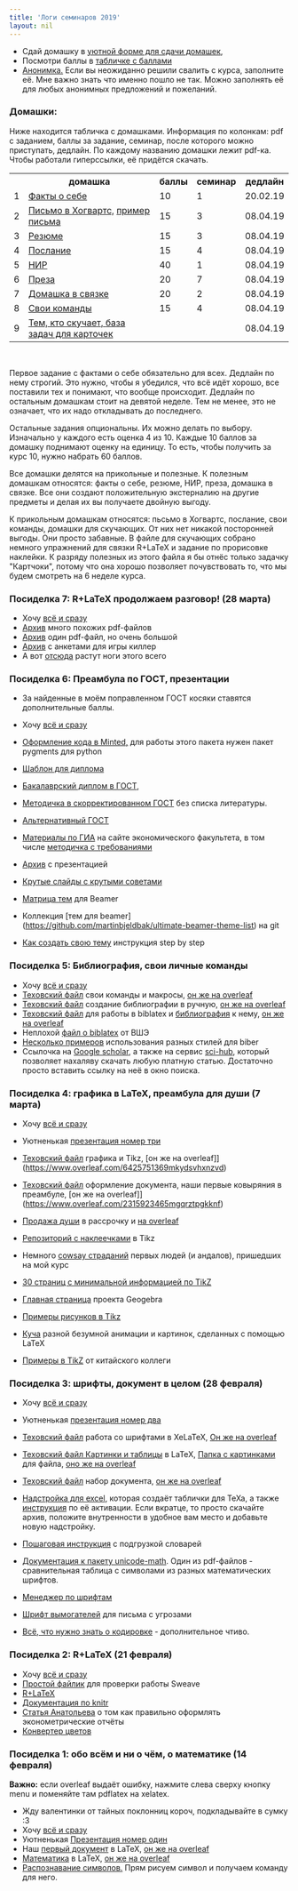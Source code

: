 ```yaml
---
title: 'Логи семинаров 2019'
layout: nil
---
```


* Сдай домашку в [уютной форме для сдачи домашек](https://docs.google.com/forms/d/e/1FAIpQLSe11kxKVfv07iCL1E9yNX7ll9swKImiVwRr1H70lslGzInRSg/viewform),  
* Посмотри баллы в [табличке с баллами](https://docs.google.com/spreadsheets/d/e/2PACX-1vRoFWrV3934rZdc_FRMEcnEXw4zwvIwg9JIcJMex4uXz2eI5GSwBtNIc9s8XgON5yFzXu3PddwYFg7T/pubhtml?gid=1636038328&single=true)
* [Анонимка.](https://docs.google.com/forms/d/e/1FAIpQLSeZybfQqt_c69dsbQ_S3ULLAVLoTaypOPW-JLFiW06QISHdag/viewform) Если вы неожиданно решили свалить с курса, заполните её. Мне важно знать что именно пошло не так. Можно заполнять её для любых анонимных предложений и пожеланий.

### Домашки:

Ниже находится табличка с домашками. Информация по колонкам: pdf с заданием, баллы за задание, семинар, после которого можно приступать, дедлайн. По каждому названию домашки лежит pdf-ка. Чтобы работали гиперссылки, её придётся скачать.

<table id="t01">
  <tr>
    <th> </th>
    <th> домашка </th>
    <th> баллы </th>
    <th> семинар </th>
    <th> дедлайн </th>
  </tr>
  <tr>
    <td> 1 </td>
    <td> <a href="https://github.com/FUlyankin/LaTeX/blob/master/Logi_2019/Homework_2019/task_1 factcheck.pdf" target="_blank"> Факты о себе</a> </td>
    <td> 10 </td>
    <td> 1 </td>
    <td> 20.02.19 </td>
  </tr>
  <tr>
    <td> 2 </td>
    <td> <a href="https://github.com/FUlyankin/LaTeX/blob/master/Logi_2019/Homework_2019/task_2(hogw).pdf" target="_blank"> Письмо в Хогвартс,</a>
    <a href="https://github.com/FUlyankin/LaTeX/blob/master/Logi_2019/Homework_2019/hogwarts.pdf" target="_blank"> пример письма </a> </td>
    <td> 15 </td>
    <td> 3 </td>
    <td> 08.04.19 </td>
  </tr>
  <tr>
    <td> 3 </td>
    <td> <a href="https://github.com/FUlyankin/LaTeX/blob/master/Logi_2019/Homework_2019/task_3(CV).pdf" target="_blank"> Резюме </a> </td>
    <td> 15 </td>
    <td> 3 </td>
    <td> 08.04.19 </td>
  </tr>
  <tr>
    <td> 4 </td>
    <td> <a href="https://github.com/FUlyankin/LaTeX/blob/master/Logi_2019/Homework_2019/task_4(bigleb).pdf" target="_blank"> Послание </a> </td>
    <td> 15 </td>
    <td> 4 </td>
    <td> 08.04.19 </td>
  </tr>
  <tr>
    <td> 5 </td>
    <td> <a href="https://github.com/FUlyankin/LaTeX/blob/master/Logi_2019/Homework_2019/task_5(nir).pdf" target="_blank"> НИР </a> </td>
    <td> 40 </td>
    <td> 1 </td>
    <td> 08.04.19 </td>
  </tr>
  <tr>
    <td> 6 </td>
    <td> <a href="https://github.com/FUlyankin/LaTeX/blob/master/Logi_2019/Homework_2019/task_6(presa).pdf" target="_blank"> Преза </a> </td>
    <td> 20 </td>
    <td> 7 </td>
    <td> 08.04.19 </td>
  </tr>
  <tr>
    <td> 7 </td>
    <td> <a href="https://github.com/FUlyankin/LaTeX/blob/master/Logi_2019/Homework_2019/task_7(randlatex).pdf" target="_blank"> Домашка в связке </a> </td>
    <td> 20 </td>
    <td> 2 </td>
    <td> 08.04.19 </td>
  </tr>
  <tr>
    <td> 8 </td>
    <td> <a href="https://github.com/FUlyankin/LaTeX/blob/master/Logi_2019/Homework_2019/task_8(yourself).pdf" target="_blank"> Свои команды </a> </td>
    <td> 15 </td>
    <td> 4 </td>
    <td> 08.04.19 </td>
  </tr>
  <tr>
    <td> 9 </td>
    <td> <a href="https://github.com/FUlyankin/LaTeX/blob/master/Logi_2019/Homework_2019/task_9(if_skuchno).pdf" target="_blank"> Тем, кто скучает, </a><a href="https://github.com/FUlyankin/LaTeX/raw/master/Logi_2019/Homework_2019/hw_7_baza_zadach.zip" target="_blank"> база задач для карточек</a>
     </td>
    <td>   </td>
    <td>   </td>
    <td> 08.04.19 </td>
  </tr>  
</table>

<br>

Первое задание с фактами о себе обязательно для всех. Дедлайн по нему строгий. Это нужно, чтобы я убедился, что всё идёт хорошо, все поставили тех и понимают, что вообще происходит. Дедлайн по остальным домашкам стоит на девятой неделе. Тем не менее, это не означает, что их надо откладывать до последнего.

Остальные задания опциональны. Их можно делать по выбору. Изначально у каждого есть оценка 4 из 10. Каждые 10 баллов за домашку поднимают оценку на единицу. То есть, чтобы получить за курс 10, нужно набрать 60 баллов.

Все домашки делятся на прикольные и полезные. К полезным домашкам относятся: факты о себе, резюме, НИР, преза, домашка в связке. Все они создают положительную экстерналию на другие предметы и делая их вы получаете двойную выгоду.

К прикольным домашкам относятся: пьсьмо в Хогвартс, послание, свои команды, домашки для скучающих. От них нет никакой посторонней выгоды. Они просто забавные. В файле для скучающих собрано немного упражнений для связки R+LaTeX и задание по прорисовке наклейки. К разряду полезных из этого файла я бы отнёс только задачку "Картчоки", потому что она хорошо позволяет почувствовать то, что мы будем смотреть на 6 неделе курса.

### Посиделка 7: R+LaTeX продолжаем разговор! (28 марта)

* Хочу [всё и сразу](https://github.com/FUlyankin/LaTeX/raw/master/Logi_2019/sem_7_1/sem_7_1.zip)
* [Архив](https://github.com/FUlyankin/LaTeX/raw/master/Logi_2019/sem_7_1/many_pdf.zip) много похожих pdf-файлов
* [Архив](https://github.com/FUlyankin/LaTeX/raw/master/Logi_2019/sem_7_1/longpdf.zip) один pdf-файл, но очень большой
* [Архив](https://github.com/FUlyankin/LaTeX/raw/master/Logi_2019/sem_7_1/Killer_game.zip) с анкетами для игры киллер
* А вот [отсюда](https://botthoughts.wordpress.com/2012/05/17/generating-reports-for-different-data-sets-using-brew-and-knitr/) растут ноги этого всего

### Посиделка 6: Преамбула по ГОСТ, презентации

* За найденные в моём поправленном ГОСТ косяки ставятся дополнительные баллы.
* Хочу [всё и сразу](https://github.com/FUlyankin/LaTeX/blob/master/Logi_2019/sem_6/sem_6.zip)
* [Оформление кода в Minted,](https://raw.githubusercontent.com/FUlyankin/LaTeX/master/Logi_2019/sem_6/minted.tex) для работы этого пакета нужен пакет pygments для python
* [Шаблон для диплома](https://github.com/FUlyankin/LaTeX/blob/master/preamble/diploma_shablon.zip)
* [Бакалаврский диплом в ГОСТ](https://github.com/FUlyankin/LaTeX/raw/master/preamble/My_gost_diploma.zip),
* [Методичка в скорректированном ГОСТ](https://github.com/FUlyankin/LaTeX/raw/master/preamble/My_gost_metodichka.zip) без списка литературы.
* [Альтернативный ГОСТ](https://github.com/AndreyAkinshin/Russian-Phd-LaTeX-Dissertation-Template)
* [Материалы по ГИА](http://economy.ranepa.ru/studentam/gia/) на сайте экономического факультета, в том числе [методичка с требованиями](http://economy.ranepa.ru/new/wp-content/uploads/2016/03/Metod-oform-bakalavr-2016.pdf)

* [Архив](https://github.com/FUlyankin/LaTeX/blob/master/Logi_2019/sem_6/Presentation.zip) с презентацией
* [Крутые слайды с крутыми советами](https://github.com/paulgp/beamer-tips/blob/master/slides.pdf)
*  [Матрица тем](https://www.hartwork.org/beamer-theme-matrix/) для Beamer
* Коллекция [тем для beamer] (https://github.com/martinbjeldbak/ultimate-beamer-theme-list) на git
* [Как создать свою тему](http://hamaluik.com/posts/better-beamer-themes/) инструкция step by step






### Посиделка 5: Библиография, свои личные команды

* Хочу [всё и сразу](https://github.com/FUlyankin/LaTeX/blob/master/Logi_2019/sem_5/sem_5.zip)
* [Texовский файл](https://raw.githubusercontent.com/FUlyankin/LaTeX/master/Logi_2019/sem_4/makros.tex) свои команды и макросы, [он же на overleaf](https://www.overleaf.com/3149566335stshptqfhxhv)
* [Texовский файл](https://raw.githubusercontent.com/FUlyankin/LaTeX/master/Logi_2019/sem_5/Bibliograthy/my_bibliograthy.tex) создание библиографии в ручную, [он же на overleaf](https://www.overleaf.com/8283286434zqjvbjbknnjr)
* [Texовский файл](https://raw.githubusercontent.com/FUlyankin/LaTeX/master/Logi_2019/sem_5/Bibliograthy/biblatex/my_book.tex) для работы в biblatex и [библиография](https://raw.githubusercontent.com/FUlyankin/LaTeX/master/Logi_2019/sem_5/Bibliograthy/biblatex/ex_biblio.bib) к нему, [он же на overleaf](https://www.overleaf.com/9965921311ycgsccvndfnt)
* Неплохой [файл о biblatex](https://github.com/FUlyankin/LaTeX/blob/master/Logi_2019/sem_5/Bibliograthy/HSE.pdf) от ВШЭ
* [Несколько примеров](https://ru.sharelatex.com/learn/Biblatex_bibliography_styles) использования разных стилей для biber
* Ссылочка на [Google scholar](https://scholar.google.ru/), а также на сервис [sci-hub](http://www.sci-hub.tw/), который позволяет нахаляву скачать любую платную статью. Достаточно просто вставить ссылку на неё в окно поиска.


### Посиделка 4: графика в LaTeX, преамбула для души (7 марта)

* Хочу [всё и сразу](https://github.com/FUlyankin/LaTeX/blob/master/Logi_2019/sem_4/sem_4.zip)
* Уютненькая [презентация номер три](https://github.com/FUlyankin/LaTeX/blob/master/Logi_2019/sem_4/presentation/presa3.pdf)
* [Texовский файл](https://raw.githubusercontent.com/FUlyankin/LaTeX/master/Logi_2019/sem_4/grathics_latex.tex) графика и Tikz, [он же на overleaf]](https://www.overleaf.com/6425751369mkydsvhxnzvd)
* [Texовский файл](https://raw.githubusercontent.com/FUlyankin/LaTeX/master/Logi_2019/sem_4/svoystva_doc.tex) оформление документа, наши первые ковыряния в преамбуле, [он же на overleaf]](https://www.overleaf.com/2315923465mgqrztpgkknf)
* [Продажа души](https://raw.githubusercontent.com/FUlyankin/LaTeX/master/Logi_2019/sem_4/contract/contract.tex) в рассрочку и [на overleaf](https://www.overleaf.com/9679818537xnkjdyzztvqz)
* [Репозиторий с наклеечками](https://github.com/FUlyankin/stickers) в Tikz
* Немного [cowsay страданий](https://github.com/FUlyankin/LaTeX/tree/master/Logi_2017%20(old_materials)/Canonical_hw/all_cowsay/cowsay) первых людей (и андалов), пришедших на мой курс

*  [30 страниц с минимальной информацией по TikZ](http://cremeronline.com/LaTeX/minimaltikz.pdf )
*  [Главная страница](https://www.geogebra.org/cms/ru/) проекта Geogebra
*  [Примеры рисунков в Tikz](http://www.texample.net/tikz/)                
*  [Куча](http://tex.stackexchange.com/questions/158668/nice-scientific-pictures-show-off) разной безумной анимации и картинок, сделанных с помощью LaTeX
* [Примеры в TikZ](https://sites.google.com/site/kochiuyu/Tikz#TOC-Labor-Supply-Decision) от китайского коллеги



### Посиделка 3: шрифты, документ в целом (28 февраля)

* Хочу [всё и сразу](https://github.com/FUlyankin/LaTeX/raw/master/Logi_2019/sem_3/sem_3.zip)
* Уютненькая [презентация номер два](https://github.com/FUlyankin/LaTeX/blob/master/Logi_2019/sem_3/presentation/presa2.pdf)
* [Texовский файл](https://raw.githubusercontent.com/FUlyankin/LaTeX/master/Logi_2019/sem_3/xetex_fonts.tex) работа со шрифтами в XeLaTeX, [Он же на overleaf](https://www.overleaf.com/3893212282tffrmhspttkd)
* [Texовский файл Картинки и таблицы](https://raw.githubusercontent.com/FUlyankin/LaTeX/master/Logi_2019/sem_3/pict_and_tables.tex) в LaTeX, [Папка с картинками](https://github.com/FUlyankin/LaTeX/tree/master/Logi_2019/sem_3/images) для файла,  [оно же на overleaf](https://www.overleaf.com/9821818791ptrkpppvbbsr)
* [Texовский файл](https://raw.githubusercontent.com/FUlyankin/LaTeX/master/Logi_2019/sem_3/nabor.tex) набор документа, [он же на overleaf](https://www.overleaf.com/9564178766mpvrxsnsrvdh
)

* [Надстройка для excel](https://www.ctan.org/pkg/excel2latex), которая создаёт таблички для TeXa, а также [инструкция](http://tex.stackexchange.com/questions/24897/using-excel2latex-in-excel-2010) по её активации. Если вкратце, то просто скачайте архив, положите внутренности в удобное вам место и добавьте новую надстройку.
* [Пошаговая инструкция](http://blog.harrix.org/article/656) с подгрузкой словарей

* [Документация к пакету unicode-math](https://www.ctan.org/pkg/unicode-math). Один из pdf-файлов - сравнительная таблица с символами из разных математических шрифтов.
* [Менеджер по шрифтам](http://fontba.se/)
* [Шрифт вымогателей](http://www.dafont.com/phorssa.font) для письма с угрозами
* [Всё, что нужно знать о кодировке]( http://local.joelonsoftware.com/wiki/%D0%90%D0%B1%D1%81%D0%BE%D0%BB%D1%8E%D1%82%D0%BD%D1%8B%D0%B9_%D0%9C%D0%B8%D0%BD%D0%B8%D0%BC%D1%83%D0%BC,_%D0%BA%D0%BE%D1%82%D0%BE%D1%80%D1%8B%D0%B9_%D0%9A%D0%B0%D0%B6%D0%B4%D1%8B%D0%B9_%D0%A0%D0%B0%D0%B7%D1%80%D0%B0%D0%B1%D0%BE%D1%82%D1%87%D0%B8%D0%BA_%D0%9F%D1%80%D0%BE%D0%B3%D1%80%D0%B0%D0%BC%D0%BC%D0%BD%D0%BE%D0%B3%D0%BE_%D0%9E%D0%B1%D0%B5%D1%81%D0%BF%D0%B5%D1%87%D0%B5%D0%BD%D0%B8%D1%8F_%D0%9E%D0%B1%D1%8F%D0%B7%D0%B0%D1%82%D0%B5%D0%BB%D1%8C%D0%BD%D0%BE_%D0%94%D0%BE%D0%BB%D0%B6%D0%B5%D0%BD_%D0%97%D0%BD%D0%B0%D1%82%D1%8C_%D0%BE_Unicode_%D0%B8_%D0%9D%D0%B0%D0%B1%D0%BE%D1%80%D0%B0%D1%85_%D0%A1%D0%B8%D0%BC%D0%B2%D0%BE%D0%BB%D0%BE%D0%B2) - дополнительное чтиво.



### Посиделка 2: R+LaTeX  (21 февраля)

* Хочу [всё и сразу](https://github.com/FUlyankin/LaTeX/raw/master/Logi_2019/sem_2/R_LaTeX.zip)
* [Простой файлик](https://raw.githubusercontent.com/FUlyankin/LaTeX/master/Logi_2019/sem_2/R_LaTeX_1.Rnw) для проверки работы Sweave
* [R+LaTeX](https://raw.githubusercontent.com/FUlyankin/LaTeX/master/Logi_2019/sem_2/R_LaTeX_2.rnw)
* [Документация по knitr](http://yihui.name/knitr/options/)
* [Статья Анатольева](http://quantile.ru/04/04-SA.pdf) о том как правильно оформлять эконометрические отчёты
* [Конвертер цветов](https://colorscheme.ru/color-converter.html)



### Посиделка 1: обо всём и ни о чём, о математике (14 февраля)

__Важно:__ если overleaf выдаёт ошибку, нажмите слева сверху кнопку menu и поменяйте там pdflatex на xelatex.

* Жду валентинки от тайных поклонниц короч, подкладывайте в сумку :3
* Хочу [всё и сразу](https://github.com/FUlyankin/LaTeX/raw/master/Logi_2019/sem_1/sem_1.zip)
* Уютненькая [Презентация номер один](https://github.com/FUlyankin/LaTeX/blob/master/Logi_2019/sem_1/presentation/presa.pdf)
* Наш [первый документ](https://raw.githubusercontent.com/FUlyankin/LaTeX/master/Logi_2019/sem_1/Our%20first%20LaTeX%20doc.tex) в LaTeX, [он же на overleaf](https://www.overleaf.com/6568449954ycmrdrsjmdqq)
* [Математика](https://raw.githubusercontent.com/FUlyankin/LaTeX/master/Logi_2019/sem_1/math_Latex.tex) в LaTeX, [он же на overleaf](https://www.overleaf.com/8441254428nhjkbxhsjcdy)
* [Распознавание символов.](http://detexify.kirelabs.org/classify.html) Прям рисуем символ и получаем команду для него.
